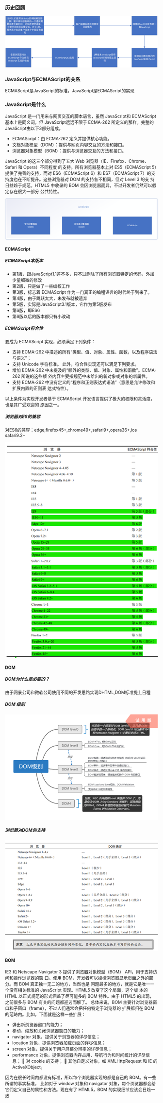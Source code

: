 ### 历史回顾

![发展历史](../images/image-20210329152805637.png)

### JavaScript与ECMAScript的关系

ECMAScript是JavaScript的标准，JavaScript是ECMAScript的实现

### JavaScript是什么

JavaScript 是一门用来与网页交互的脚本语言，虽然 JavaScript和 ECMAScript 基本上是同义词，但 JavaScript远远不限于 ECMA-262 所定义的那样。完整的JavaScript由以下3部分组成。 

- ECMAScript：由 ECMA-262 定义并提供核心功能。 
- 文档对象模型（DOM）：提供与网页内容交互的方法和接口。
- 浏览器对象模型（BOM）：提供与浏览器交互的方法和接口。

JavaScript 的这三个部分得到了五大 Web 浏览器（IE、Firefox、Chrome、Safari 和 Opera）不同程度 的支持。所有浏览器基本上对 ES5（ECMAScript 5）提供了完善的支持，而对 ES6（ECMAScript 6）和 ES7（ECMAScript 7）的支持度也在不断提升。这些浏览器对 DOM 的支持各不相同，但对 Level 3 的支 持日益趋于规范。HTML5 中收录的 BOM 会因浏览器而异，不过开发者仍然可以假定存在很大一部分 公共特性。

![JavaScript](../images/image-20210412103029583.png)

#### ECMAScript

##### ECMAScript本版本

- 第1版，跟JavaScript1.1差不多，只不过删除了所有浏览器特定的代码，外加少量细微的修改
- 第2版，只是做了一些编校工作
- 第3版，标志着 ECMAScript 作为一门真正的编程语言的时代终于到来了。
- 第4版，由于跳跃太大，未发布就被遗弃
- 第5版，实际是JavaScript3.1版本，它作为第5版发布
- 第6版，即ES6
- 第6版以后的版本都只有小改动

##### ECMAScript符合性

要成为 ECMAScript 实现，必须满足下列条件： 
- 支持 ECMA-262 中描述的所有“类型、值、对象、属性、函数，以及程序语法与语义”；
- 支持 Unicode 字符标准。 此外，符合性实现还可以满足下列要求。
- 增加 ECMA-262 中未提及的“额外的类型、值、对象、属性和函数”。ECMA-262 所说的这些额 外内容主要指规范中未给出的新对象或对象的新属性。 
- 支持 ECMA-262 中没有定义的“程序和正则表达式语法”（意思是允许修改和扩展内置的正则表 达式特性）。

以上条件为实现开发者基于 ECMAScript 开发语言提供了极大的权限和灵活度，也是其广受欢迎的 原因之一。

##### 浏览器对ES的兼容

对ES6的兼容：edge,firefox45+,chrome49+,safari9+,opera36+,ios safari9.2+

![浏览器兼容](../images/image-20210413113758818.png)

#### DOM

##### DOM为什么是必要的？

由于网景公司和微软公司使用不同的开发思路实现DHTML,DOM标准提上日程

##### DOM 级别

![DOM级别](../images/DOM级别.png)

##### 浏览器对DOM的支持

![浏览器对DOM的支持](../images/image-20210413140658923.png)

#### BOM

IE3 和 Netscape Navigator 3 提供了浏览器对象模型（BOM） API，用于支持访问和操作浏览器的窗 口。使用 BOM，开发者可以操控浏览器显示页面之外的部分。而 BOM 真正独一无二的地方，当然也是 问题最多的地方，就是它是唯一一个没有相关标准的 JavaScript 实现。HTML5 改变了这个局面，这个版 本的 HTML 以正式规范的形式涵盖了尽可能多的 BOM 特性。由于 HTML5 的出现，之前很多与 BOM 有关的问题都迎刃而解了。 总体来说，BOM 主要针对浏览器窗口和子窗口（frame），不过人们通常会把任何特定于浏览器的 扩展都归在 BOM 的范畴内。比如，下面就是这样一些扩展： 

- 弹出新浏览器窗口的能力；
- 移动、缩放和关闭浏览器窗口的能力； 
- navigator 对象，提供关于浏览器的详尽信息； 
- location 对象，提供浏览器加载页面的详尽信息；
- screen 对象，提供关于用户屏幕分辨率的详尽信息； 
- performance 对象，提供浏览器内存占用、导航行为和时间统计的详尽信息；  对 cookie 的支持；  其他自定义对象，如 XMLHttpRequest 和 IE 的 ActiveXObject。

 因为在很长时间内都没有标准，所以每个浏览器实现的都是自己的 BOM。有一些所谓的事实标准， 比如对于 window 对象和 navigator 对象，每个浏览器都会给它们定义自己的属性和方法。现在有了 HTML5，BOM 的实现细节应该会日趋一致
